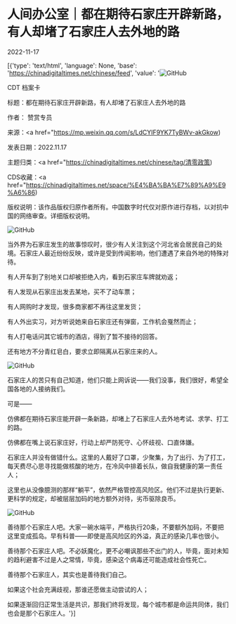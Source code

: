 # 人间办公室｜都在期待石家庄开辟新路，有人却堵了石家庄人去外地的路

2022-11-17

[{'type': 'text/html', 'language': None, 'base': 'https://chinadigitaltimes.net/chinese/feed', 'value': '![GitHub](https://chinadigitaltimes.net/chinese/files/2022/11/image-1668678172967-768x389.png)

CDT 档案卡

标题：都在期待石家庄开辟新路，有人却堵了石家庄人去外地的路

作者： 赞赏专员

来源：<a href="https://mp.weixin.qq.com/s/LdCYIF9YK7TyBWv-akGkow)

发表日期：2022.11.17

主题归类：<a href="https://chinadigitaltimes.net/chinese/tag/清零政策)

CDS收藏：<a href="https://chinadigitaltimes.net/space/%E4%BA%BA%E7%89%A9%E9%A6%86)

版权说明：该作品版权归原作者所有。中国数字时代仅对原作进行存档，以对抗中国的网络审查。详细版权说明。





![GitHub](https://chinadigitaltimes.net/chinese/files/2022/11/image-1668678172967.png)

当外界为石家庄发生的故事惊叹时，很少有人关注到这个河北省会居民自己的处境。石家庄人最近纷纷反映，或许是受到传闻影响，他们遭遇了来自外地的特殊对待。

有人开车到了别地关口却被拒绝入内，看到石家庄车牌就劝返；

有人发现从石家庄出发去某地，买不了动车票；

有人网购时才发现，很多商家都不再往这里发货；

有人外出实习，对方听说她来自石家庄还有弹窗，工作机会戛然而止；

有人打电话问其它城市的酒店，得到了暂不接待的回答。

还有地方不分青红皂白，要求立即隔离从石家庄来的人。

![GitHub](https://chinadigitaltimes.net/chinese/files/2022/11/post-689856-637603307c03e.)

石家庄人的苦只有自己知道，他们只能上网诉说——我们没事，我们很好，希望全国各地的人接纳我们。

可是——

仿佛都在期待石家庄能开辟一条新路，却堵上了石家庄人去外地考试、求学、打工的路。

仿佛都在嘴上说石家庄好，行动上却严防死守、心怀歧视、口直体嫌。

石家庄人并没有做错什么。这里的人戴好了口罩，少聚集，为了出行、为了打工，每天费尽心思寻找能做核酸的地方，在冷风中排着长队，做自我健康的第一责任人；

这里也从没像臆测的那样“躺平”，依然严格管控高风险区。他们不过是执行更新、更科学的规定，却被层层加码的地方额外对待，劣币驱除良币。

![GitHub](https://chinadigitaltimes.net/chinese/files/2022/11/post-689856-637603309806b.png)

善待那个石家庄人吧。大家一碗水端平，严格执行20条，不要额外加码，不要把这里变成孤岛。早有科普——即使是高风险区的外溢，真正的感染几率也很小。

善待那个石家庄人吧。不必妖魔化，更不必嘲讽那些不出门的人，毕竟，面对未知的趋利避害不过是人之常情，毕竟，感染这个病毒还可能造成社会性死亡。

善待那个石家庄人，其实也是善待我们自己。

如果这个社会充满歧视，那谁还愿做主动尝试的人；

如果逐渐回归正常生活是共识，那我们终将发现，每个城市都是命运共同体，我们也会是那个石家庄人。'}]